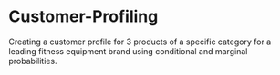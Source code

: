 # Customer-Profiling
Creating a customer profile for 3 products of a specific category for a leading fitness equipment brand using conditional and marginal probabilities.

